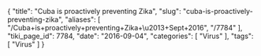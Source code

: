{
    "title": "Cuba is proactively preventing Zika",
    "slug": "cuba-is-proactively-preventing-zika",
    "aliases": [
        "/Cuba+is+proactively+preventing+Zika+\u2013+Sept+2016",
        "/7784"
    ],
    "tiki_page_id": 7784,
    "date": "2016-09-04",
    "categories": [
        "Virus"
    ],
    "tags": [
        "Virus"
    ]
}